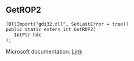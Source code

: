 ## GetROP2

```
[DllImport("gdi32.dll", SetLastError = true)]
public static extern int GetROP2(
   IntPtr hdc
);
```

Microsoft documentation: [Link](https://docs.microsoft.com/en-us/windows/win32/api/wingdi/nf-wingdi-getrop2)
